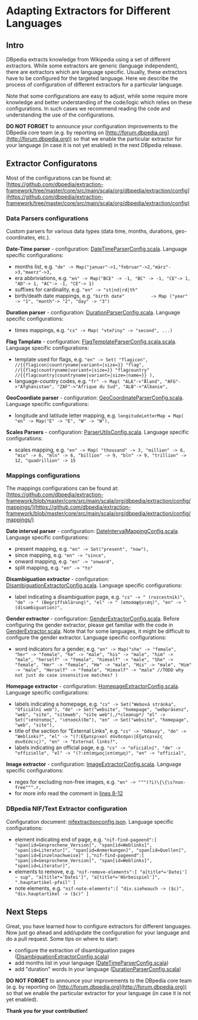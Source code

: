 # Adapting Extractors for Different Languages

## Intro

DBpedia extracts knowledge from Wikipedia using a set of different extractors.
While some extractors are generic (language independent), there are extractors which are language specific.
Usually, these extractors have to be configured for the targeted language.
Here we describe the process of configuration of different extractors for a particular language.

Note that some configurations are easy to adjust, while some require more knowledge and better understanding of the code/logic which relies on these configurations. In such cases we recommend reading the code and understanding the use of the configurations.

**DO NOT FORGET** to announce your configuration improvements to the DBpedia core team (e.g. by reporting on [http://forum.dbpedia.org](http://forum.dbpedia.org)) so that we enable the particular extractor for your language (in case it is not yet enabled) in the next DBpedia release.


## Extractor Configuratons

Most of the configurations can be found at:<br>
[https://github.com/dbpedia/extraction-framework/tree/master/core/src/main/scala/org/dbpedia/extraction/config](https://github.com/dbpedia/extraction-framework/tree/master/core/src/main/scala/org/dbpedia/extraction/config)

### Data Parsers configurations

Custom parsers for various data types (data time, months, durations, geo-coordinates, etc.).

**Date-Time parser** - configuration: [DateTimeParserConfig.scala](https://github.com/dbpedia/extraction-framework/blob/master/core/src/main/scala/org/dbpedia/extraction/config/dataparser/DateTimeParserConfig.scala). Language specific configurations:
- months list, e.g. `"de" -> Map("januar"->1,"februar"->2,"märz"->3,"maerz"->3,`
- era abbriviations, e.g. `"en" -> Map("BCE" -> -1, "BC" -> -1, "CE"-> 1, "AD"-> 1, "AC"-> -1, "CE"-> 1)`
- suffixes for cardinality, e.g. `"en" -> "st|nd|rd|th"`
- birth/death date mappings, e.g. `"birth date"          -> Map ("year" -> "1", "month"-> "2", "day" -> "3")`

**Duration parser** - configuration: [DurationParserConfig.scala](https://github.com/dbpedia/extraction-framework/blob/master/core/src/main/scala/org/dbpedia/extraction/config/dataparser/DurationParserConfig.scala). Language specific configurations:
- times mappings, e.g. `"cs" -> Map(
            "vteřiny" -> "second", ...)`

**Flag Tamplate** - configuration: [FlagTemplateParserConfig.scala.scala](https://github.com/dbpedia/extraction-framework/blob/master/core/src/main/scala/org/dbpedia/extraction/config/dataparser/FlagTemplateParserConfig.scala). Language specific configurations:
- template used for flags, e.g. `"en" -> Set(
            "flagicon",      //{{flagicon|countryname|variant=|size=}}
            "flag",          //{{flag|countryname|variant=|size=}}
            "flagcountry"    //{{flagcountry|countryname|variant=|size=|name=}}
        ),`
- language-country codes, e.g. `"fr" ->
            Map(
                "ALA"->"Åland",
                "AFG"->"Afghanistan",
                "ZAF"->"Afrique du Sud",
                "ALB"->"Albanie",` 

**GeoCoordiate parser** - configuration: [GeoCoordinateParserConfig.scala](https://github.com/dbpedia/extraction-framework/blob/master/core/src/main/scala/org/dbpedia/extraction/config/dataparser/GeoCoordinateParserConfig.scala). Language specific configurations:
- longitude and latitude letter mapping, e.g. `longitudeLetterMap = Map(
        "en" -> Map("E" -> "E", "W" -> "W"),`

**Scales Parsers** - configuration: [ParserUtilsConfig.scala](https://github.com/dbpedia/extraction-framework/blob/master/core/src/main/scala/org/dbpedia/extraction/config/dataparser/ParserUtilsConfig.scala). Language specific configurations:
- scales mapping, e.g. `"en" -> Map(
            "thousand" -> 3,
            "million" -> 6,
            "mio" -> 6,
            "mln" -> 6,
            "billion" -> 9,
            "bln" -> 9,
            "trillion" -> 12,
            "quadrillion" -> 15`

### Mappings configurations

The mappings configurations can be found at:<br> [https://github.com/dbpedia/extraction-framework/blob/master/core/src/main/scala/org/dbpedia/extraction/config/mappings/](https://github.com/dbpedia/extraction-framework/blob/master/core/src/main/scala/org/dbpedia/extraction/config/mappings/)

**Date interval parser** - configuration: [DateIntervalMappingConfig.scala](https://github.com/dbpedia/extraction-framework/blob/master/core/src/main/scala/org/dbpedia/extraction/config/mappings/DateIntervalMappingConfig.scala). Language specific configurations:
- present mapping, e.g. `"en" -> Set("present", "now"),`
- since mapping, e.g. `"en" -> "since",`
- onward mapping, e.g. `"en" -> "onward",`
- split mapping, e.g. `"en" -> "to"`

**Disambiguation extractor** - configuration: [DisambiguationExtractorConfig.scala](https://github.com/dbpedia/extraction-framework/blob/master/core/src/main/scala/org/dbpedia/extraction/config/mappings/DisambiguationExtractorConfig.scala). Language specific configurations:
- label indicating a disambiguation page, e.g. `"cs" -> " (rozcestník)",
         "de" -> " (Begriffsklärung)",
         "el" -> " (αποσαφήνιση)",
         "en" -> " (disambiguation)",`

**Gender extractor** - configuration: [GenderExtractorConfig.scala](https://github.com/dbpedia/extraction-framework/blob/master/core/src/main/scala/org/dbpedia/extraction/config/mappings/GenderExtractorConfig.scala). Before configuring the gender extractor, please get familiar with the code in [GenderExtractor.scala](https://github.com/dbpedia/extraction-framework/blob/master/core/src/main/scala/org/dbpedia/extraction/mappings/GenderExtractor.scala). Note that for some languages, it might be difficult to configure the gender extractor.
Language specific configurations:
- word indicators for a gender, e.g. `"en" -> Map("she" -> "female", "her" -> "female", "he" -> "male", "his" -> "male", "him" -> "male", "herself" -> "female", "himself" -> "male",
                    "She" -> "female", "Her" -> "female", "He" -> "male", "His" -> "male", "Him" -> "male", "Herself" -> "female", "Himself" -> "male" //TODO why not just do case insensitive matches?
        )`

**Homepage extractor** - configuration: [HomepageExtractorConfig.scala](https://github.com/dbpedia/extraction-framework/blob/master/core/src/main/scala/org/dbpedia/extraction/config/mappings/HomepageExtractorConfig.scala). Language specific configurations:
- labels indicating a homepage, e.g. `"cs" -> Set("Webová stránka", "Oficiální web"),
        "de" -> Set("website", "homepage", "webpräsenz", "web", "site", "siteweb", "site web"),/*cleanup*/
        "el" -> Set("ιστότοπος", "ιστοσελίδα"),
        "en" -> Set("website", "homepage", "web", "site"),`
- title of the section for "External Links", e.g. `"cs" -> "Odkazy",
        "de" -> "Weblinks?",
        "el" -> "(?:Εξωτερικοί σύνδεσμοι|Εξωτερικές συνδέσεις)",
        "en" -> "External links?",`
- labels indicating an official page, e.g. `"cs" -> "oficiální",
        "de" -> "offizielle",
        "el" -> "(?:επίσημος|επίσημη)",
        "en" -> "official",`

**Image extractor** - configuration: [ImageExtractorConfig.scala](https://github.com/dbpedia/extraction-framework/blob/master/core/src/main/scala/org/dbpedia/extraction/config/mappings/ImageExtractorConfig.scala). Language specific configurations:
- regex for excluding non-free images, e.g. `"en" -> """(?i)\{\{\s?non-free""".r,`
- for more info read the comment in [lines 8-12](https://github.com/dbpedia/extraction-framework/blob/master/core/src/main/scala/org/dbpedia/extraction/config/mappings/ImageExtractorConfig.scala#L8-L12) 


### DBpedia NIF/Text Extractor configuration

Configuration document: [nifextractionconfig.json](https://github.com/dbpedia/extraction-framework/blob/master/core/src/main/resources/nifextractionconfig.json). Language specific configurations:

- element indicating end of page, e.g. `"nif-find-pageend":[
      "span[id=Gesprochene_Version]",
      "span[id=Weblinks]",
      "span[id=Literatur]",
      "span[id=Anmerkungen]",
      "span[id=Quellen]",
      "span[id=Einzelnachweise]"
    ],"nif-find-pageend":[
      "span[id=Gesprochene_Version]",
      "span[id=Weblinks]",
      "span[id=Literatur]",`
- elements to remove, e.g. `"nif-remove-elements":[
      "a[title*='Datei'] ~ sup",
      "a[title*='Datei']",
      "a[title*='Hörbeispiel']",
      ".hauptartikel-pfeil"
    ]`
- note elements, e.g. `"nif-note-elements":[
      "div.sieheauch -> ($c)",
      "div.hauptartikel -> ($c)"
    ]`


## Next Steps

Great, you have learned how to configure extractors for different languages.
Now just go ahead and add/update the configuration for your language and do a pull request.
Some tips on where to start:

- configure the extraction of disambiguation pages ([DisambiguationExtractorConfig.scala](https://github.com/dbpedia/extraction-framework/blob/master/core/src/main/scala/org/dbpedia/extraction/config/mappings/DisambiguationExtractorConfig.scala))
- add months list in your language ([DateTimeParserConfig.scala](https://github.com/dbpedia/extraction-framework/blob/master/core/src/main/scala/org/dbpedia/extraction/config/dataparser/DateTimeParserConfig.scala))
- add "duration" words in your language ([DurationParserConfig.scala](https://github.com/dbpedia/extraction-framework/blob/master/core/src/main/scala/org/dbpedia/extraction/config/dataparser/DurationParserConfig.scala))

**DO NOT FORGET** to announce your improvements to the DBpedia core team (e.g. by reporting on [http://forum.dbpedia.org](http://forum.dbpedia.org)) so that we enable the particular extractor for your language (in case it is not yet enabled).

**Thank you for your contribution!**
